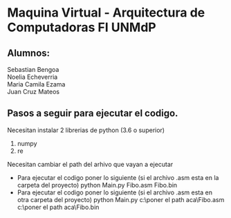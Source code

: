# Maquina Virtual - Arquitectura de Computadoras FI UNMdP

## Alumnos:
Sebastian Bengoa  
Noelia Echeverria  
Maria Camila Ezama  
Juan Cruz Mateos  

## Pasos a seguir para ejecutar el codigo.
Necesitan instalar 2 librerias de python (3.6 o superior)
1) numpy
2) re

Necesitan cambiar el path del arhivo que vayan a ejecutar
* Para ejecutar el codigo poner lo siguiente (si el archivo .asm esta en la carpeta del proyecto)
python Main.py Fibo.asm Fibo.bin
* Para ejecutar el codigo poner lo siguiente (si el archivo .asm esta en otra carpeta del proyecto)
python Main.py c:\\poner el path aca\\Fibo.asm c:\\poner el path aca\\Fibo.bin


